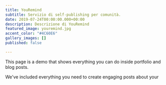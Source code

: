 ```yaml
---
title: YouRemind
subtitle: Servizio di self-publishing per comunità.
date: 2019-07-24T00:00:00.000+00:00
description: Descrizione di YouRemind
featured_image: youremind.jpg
accent_color: "#4C60E6"
gallery_images: []
published: false

---
```

This page is a demo that shows everything you can do inside portfolio and blog posts.

We've included everything you need to create engaging posts about your 